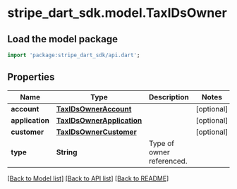 # stripe_dart_sdk.model.TaxIDsOwner

## Load the model package
```dart
import 'package:stripe_dart_sdk/api.dart';
```

## Properties
Name | Type | Description | Notes
------------ | ------------- | ------------- | -------------
**account** | [**TaxIDsOwnerAccount**](TaxIDsOwnerAccount.md) |  | [optional] 
**application** | [**TaxIDsOwnerApplication**](TaxIDsOwnerApplication.md) |  | [optional] 
**customer** | [**TaxIDsOwnerCustomer**](TaxIDsOwnerCustomer.md) |  | [optional] 
**type** | **String** | Type of owner referenced. | 

[[Back to Model list]](../README.md#documentation-for-models) [[Back to API list]](../README.md#documentation-for-api-endpoints) [[Back to README]](../README.md)


